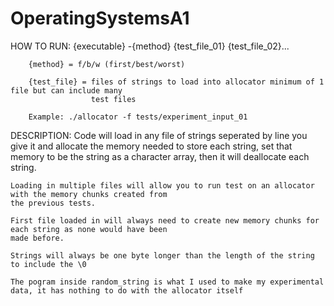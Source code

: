 # OperatingSystemsA1
HOW TO RUN:
    {executable} -{method} {test_file_01} {test_file_02}... 
        
        {method} = f/b/w (first/best/worst)
        
        {test_file} = files of strings to load into allocator minimum of 1 file but can include many
                      test files
        
        Example: ./allocator -f tests/experiment_input_01

DESCRIPTION:
    Code will load in any file of strings seperated by line you give it and allocate the memory needed to store
    each string, set that memory to be the string as a character array, then it will deallocate each string.

    Loading in multiple files will allow you to run test on an allocator with the memory chunks created from
    the previous tests.

    First file loaded in will always need to create new memory chunks for each string as none would have been 
    made before.

    Strings will always be one byte longer than the length of the string to include the \0

    The pogram inside random_string is what I used to make my experimental data, it has nothing to do with the allocator itself 